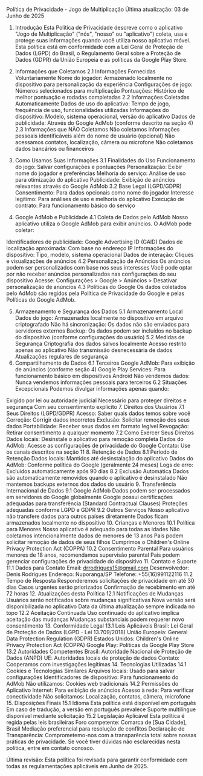 Política de Privacidade - Jogo de Multiplicação
Última atualização: 03 de Junho de 2025

1. Introdução
Esta Política de Privacidade descreve como o aplicativo "Jogo de Multiplicação" ("nós", "nosso" ou "aplicativo") coleta, usa e protege suas informações quando você utiliza nosso aplicativo móvel. Esta política está em conformidade com a Lei Geral de Proteção de Dados (LGPD) do Brasil, o Regulamento Geral sobre a Proteção de Dados (GDPR) da União Europeia e as políticas da Google Play Store.

2. Informações que Coletamos
2.1 Informações Fornecidas Voluntariamente
Nome do jogador: Armazenado localmente no dispositivo para personalização da experiência
Configurações de jogo: Números selecionados para multiplicação
Pontuações: Histórico de melhor pontuação e rodadas completadas
2.2 Informações Coletadas Automaticamente
Dados de uso do aplicativo: Tempo de jogo, frequência de uso, funcionalidades utilizadas
Informações do dispositivo: Modelo, sistema operacional, versão do aplicativo
Dados de publicidade: Através do Google AdMob (conforme descrito na seção 4)
2.3 Informações que NÃO Coletamos
Não coletamos informações pessoais identificáveis além do nome de usuário (opcional)
Não acessamos contatos, localização, câmera ou microfone
Não coletamos dados bancários ou financeiros
3. Como Usamos Suas Informações
3.1 Finalidades do Uso
Funcionamento do jogo: Salvar configurações e pontuações
Personalização: Exibir nome do jogador e preferências
Melhoria do serviço: Análise de uso para otimização do aplicativo
Publicidade: Exibição de anúncios relevantes através do Google AdMob
3.2 Base Legal (LGPD/GDPR)
Consentimento: Para dados opcionais como nome do jogador
Interesse legítimo: Para análises de uso e melhoria do aplicativo
Execução de contrato: Para funcionamento básico do serviço
4. Google AdMob e Publicidade
4.1 Coleta de Dados pelo AdMob
Nosso aplicativo utiliza o Google AdMob para exibir anúncios. O AdMob pode coletar:

Identificadores de publicidade: Google Advertising ID (GAID)
Dados de localização aproximada: Com base no endereço IP
Informações do dispositivo: Tipo, modelo, sistema operacional
Dados de interação: Cliques e visualizações de anúncios
4.2 Personalização de Anúncios
Os anúncios podem ser personalizados com base nos seus interesses
Você pode optar por não receber anúncios personalizados nas configurações do seu dispositivo
Acesse: Configurações > Google > Anúncios > Desativar personalização de anúncios
4.3 Políticas do Google
Os dados coletados pelo AdMob são regidos pela Política de Privacidade do Google e pelas Políticas do Google AdMob.

5. Armazenamento e Segurança dos Dados
5.1 Armazenamento Local
Dados do jogo: Armazenados localmente no dispositivo em arquivo criptografado
Não há sincronização: Os dados não são enviados para servidores externos
Backup: Os dados podem ser incluídos no backup do dispositivo (conforme configurações do usuário)
5.2 Medidas de Segurança
Criptografia dos dados salvos localmente
Acesso restrito apenas ao aplicativo
Não transmissão desnecessária de dados
Atualizações regulares de segurança
6. Compartilhamento de Dados
6.1 Terceiros
Google AdMob: Para exibição de anúncios (conforme seção 4)
Google Play Services: Para funcionamento básico em dispositivos Android
Não vendemos dados: Nunca vendemos informações pessoais para terceiros
6.2 Situações Excepcionais
Podemos divulgar informações apenas quando:

Exigido por lei ou autoridade judicial
Necessário para proteger direitos e segurança
Com seu consentimento explícito
7. Direitos dos Usuários
7.1 Seus Direitos (LGPD/GDPR)
Acesso: Saber quais dados temos sobre você
Correção: Corrigir dados incorretos
Exclusão: Solicitar remoção dos seus dados
Portabilidade: Receber seus dados em formato legível
Revogação: Retirar consentimento a qualquer momento
7.2 Como Exercer Seus Direitos
Dados locais: Desinstale o aplicativo para remoção completa
Dados do AdMob: Acesse as configurações de privacidade do Google
Contato: Use os canais descritos na seção 11
8. Retenção de Dados
8.1 Período de Retenção
Dados locais: Mantidos até desinstalação do aplicativo
Dados do AdMob: Conforme política do Google (geralmente 24 meses)
Logs de erro: Excluídos automaticamente após 90 dias
8.2 Exclusão Automática
Dados são automaticamente removidos quando o aplicativo é desinstalado
Não mantemos backups externos dos dados do usuário
9. Transferência Internacional de Dados
9.1 Google AdMob
Dados podem ser processados em servidores do Google globalmente
Google possui certificações adequadas para transferência (Standard Contractual Clauses)
Proteções adequadas conforme LGPD e GDPR
9.2 Outros Serviços
Nosso aplicativo não transfere dados para outros países diretamente
Dados ficam armazenados localmente no dispositivo
10. Crianças e Menores
10.1 Política para Menores
Nosso aplicativo é adequado para todas as idades
Não coletamos intencionalmente dados de menores de 13 anos
Pais podem solicitar remoção de dados de seus filhos
Cumprimos o Children's Online Privacy Protection Act (COPPA)
10.2 Consentimento Parental
Para usuários menores de 18 anos, recomendamos supervisão parental
Pais podem gerenciar configurações de privacidade do dispositivo
11. Contato e Suporte
11.1 Dados para Contato
Email: drrodrigues15@gmail.com
Desenvolvedor: Denis Rodrigues
Endereço: Nuporanga/SP
Telefone: +55(16)991122116
11.2 Tempo de Resposta
Responderemos solicitações de privacidade em até 30 dias
Casos urgentes serão priorizados
Confirmação de recebimento em até 72 horas
12. Atualizações desta Política
12.1 Notificações de Mudanças
Usuários serão notificados sobre mudanças significativas
Nova versão será disponibilizada no aplicativo
Data da última atualização sempre indicada no topo
12.2 Aceitação Continuada
Uso continuado do aplicativo implica aceitação das mudanças
Mudanças substanciais podem requerer novo consentimento
13. Conformidade Legal
13.1 Leis Aplicáveis
Brasil: Lei Geral de Proteção de Dados (LGPD - Lei 13.709/2018)
União Europeia: General Data Protection Regulation (GDPR)
Estados Unidos: Children's Online Privacy Protection Act (COPPA)
Google Play: Políticas da Google Play Store
13.2 Autoridades Competentes
Brasil: Autoridade Nacional de Proteção de Dados (ANPD)
UE: Autoridades locais de proteção de dados
Contato: Cooperamos com investigações legítimas
14. Tecnologias Utilizadas
14.1 Cookies e Tecnologias Similares
Arquivos locais: Usado para salvar configurações
Identificadores de dispositivo: Para funcionamento do AdMob
Não utilizamos: Cookies web tradicionais
14.2 Permissões do Aplicativo
Internet: Para exibição de anúncios
Acesso à rede: Para verificar conectividade
Não solicitamos: Localização, contatos, câmera, microfone
15. Disposições Finais
15.1 Idioma
Esta política está disponível em português
Em caso de tradução, a versão em português prevalece
Suporte multilíngue disponível mediante solicitação
15.2 Legislação Aplicável
Esta política é regida pelas leis brasileiras
Foro competente: Comarca de [Sua Cidade], Brasil
Mediação preferencial para resolução de conflitos
Declaração de Transparência: Comprometemo-nos com a transparência total sobre nossas práticas de privacidade. Se você tiver dúvidas não esclarecidas nesta política, entre em contato conosco.

Última revisão: Esta política foi revisada para garantir conformidade com todas as regulamentações aplicáveis em Junho de 2025.
